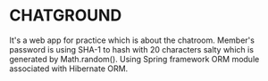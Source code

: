 # CHATGROUND
It's a web app for practice which is about the chatroom.
Member's password is using SHA-1 to hash with 20 characters salty which is generated by Math.random().
Using Spring framework ORM module associated with Hibernate ORM.
